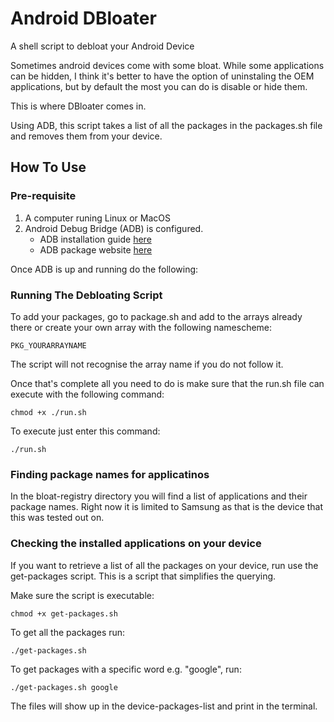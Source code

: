 # Android DBloater

A shell script to debloat your Android Device

Sometimes android devices come with some bloat. While some applications can be hidden, I think it's better to have the option of uninstaling the OEM applications, but by default the most you can do is disable or hide them.

This is where DBloater comes in.

Using ADB, this script takes a list of all the packages in the packages.sh file and removes them from your device.

## How To Use

### Pre-requisite

1. A computer runing Linux or MacOS
2. Android Debug Bridge (ADB) is configured.
    - ADB installation guide [here](https://www.xda-developers.com/install-adb-windows-macos-linux/)
    - ADB package website [here](https://developer.android.com/tools/releases/platform-tools)


Once ADB is up and running do the following:

### Running The Debloating Script
To add your packages, go to package.sh and add to the arrays already there or create your own array with the following namescheme:
    
    PKG_YOURARRAYNAME

The script will not recognise the array name if you do not follow it.

Once that's complete all you need to do is make sure that the run.sh file can execute with the following command:

    chmod +x ./run.sh

To execute just enter this command:

    ./run.sh

### Finding package names for applicatinos

In the bloat-registry directory you will find a list of applications and their package names. Right now it is limited to Samsung as that is the device that this was tested out on.

### Checking the installed applications on your device

If you want to retrieve a list of all the packages on your device, run use the get-packages script. This is a script that simplifies the querying. 

Make sure the script is executable:

    chmod +x get-packages.sh

To get all the packages run:

    ./get-packages.sh

To get packages with a specific word e.g. "google", run:

    ./get-packages.sh google

The files will show up in the device-packages-list and print in the terminal. 


